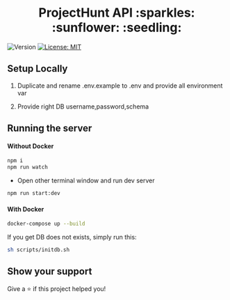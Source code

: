 <h1 align="center">ProjectHunt API :sparkles: :sunflower: :seedling:</h1>
<p>
  <img alt="Version" src="https://img.shields.io/badge/version-1.0.0-blue.svg?cacheSeconds=2592000" />
  <a href="#" target="_blank">
    <img alt="License: MIT" src="https://img.shields.io/badge/License-MIT-yellow.svg" />
  </a>
</p>

## Setup Locally

1. Duplicate and rename .env.example to .env and provide all environment var

2. Provide right DB username,password,schema

## Running the server

#### Without Docker

```sh
npm i
npm run watch
```

- Open other terminal window and run dev server

```sh
npm run start:dev
```

#### With Docker

```sh
docker-compose up --build
```

If you get DB does not exists, simply run this:

```sh
sh scripts/initdb.sh
```

## Show your support

Give a ⭐️ if this project helped you!
